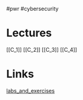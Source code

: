 #pwr #cybersecurity
# Lectures
[[C_1]]
[[C_2]]
[[C_3]]
[[C_4]]
# Links
[labs_and_exercises](https://cs.pwr.edu.pl/lauks/sec.html)

